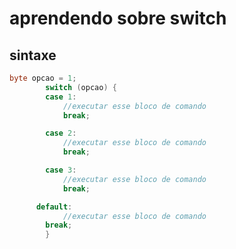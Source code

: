 # aprendendo sobre switch

##  sintaxe

````java
byte opcao = 1; 
		switch (opcao) {
		case 1:
			//executar esse bloco de comando
			break;

		case 2:
			//executar esse bloco de comando
			break;

		case 3:
			//executar esse bloco de comando
			break;

      default: 
			//executar esse bloco de comando
        break;
		}
````